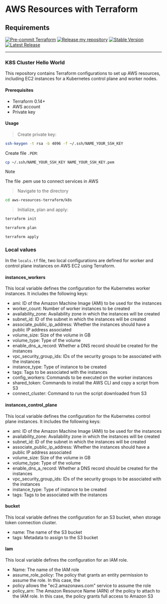 # AWS Resources with Terraform

## Requirements

[![Pre-commit Terraform](https://github.com/aureliomalheiros/aws-modules-terraform/actions/workflows/terraform-lint.yaml/badge.svg?branch=main)](https://github.com/aureliomalheiros/aws-modules-terraform/actions/workflows/terraform-lint.yaml)
[![Release my repository](https://github.com/aureliomalheiros/aws-modules-terraform/actions/workflows/release.yml/badge.svg)](https://github.com/aureliomalheiros/aws-modules-terraform/actions/workflows/release.yml)
[![Stable Version](https://img.shields.io/github/v/tag/aureliomalheiros/aws-modules-terraform)](https://img.shields.io/github/v/tag/aureliomalheiros/aws-modules-terraform)
[![Latest Release](https://img.shields.io/github/v/release/aureliomalheiros/aws-modules-terraform?color=%233D9970)](https://img.shields.io/github/v/release/aureliomalheiros/aws-modules-terraform?color=%233D9970)

---

### K8S Cluster Hello World

This repository contains Terraform configurations to set up AWS resources, including EC2 instances for a Kubernetes control plane and worker nodes.

#### Prerequisites

- Terraform 0.14+
- AWS account
- Private key

#### Usage

> Create private key:

```bash
ssh-keygen -t rsa -b 4096 -f ~/.ssh/NAME_YOUR_SSH_KEY
```

Create file `.PEM`:

```bash
cp ~/.ssh/NAME_YOUR_SSH_KEY NAME_YOUR_SSH_KEY.pem
```

> [!Note]
> The file .pem use to connect services in AWS

> Navigate to the directory

```bash
cd aws-resources-terraform/k8s
```

> Initialize, plan and apply:

```bash
terraform init
```

``` bash
terraform plan
```

```bash
terraform apply
```

### Local values

In the `locals.tf` file, two local configurations are defined for worker and control plane instances on AWS EC2 using Terraform.

#### instances_workers

This local variable defines the configuration for the Kubernetes worker instances. It includes the following keys:

- ami: ID of the Amazon Machine Image (AMI) to be used for the instances
- worker_count: Number of worker instances to be created
- availability_zone: Availability zone in which the instances will be created
- subnet_id: ID of the subnet in which the instances will be created
- associate_public_ip_address: Whether the instances should have a public IP address associated
- volume_size: Size of the volume in GB
- volume_type: Type of the volume
- enable_dns_a_record: Whether a DNS record should be created for the instances
- vpc_security_group_ids: IDs of the security groups to be associated with the instances
- instance_type: Type of instance to be created
- tags: Tags to be associated with the instances
- config_workers: Commands to be executed on the worker instances
- shared_token: Commands to install the AWS CLI and copy a script from S3
- connect_cluster: Command to run the script downloaded from S3

#### instances_control_plane

This local variable defines the configuration for the Kubernetes control plane instances. It includes the following keys:

- ami: ID of the Amazon Machine Image (AMI) to be used for the instances
- availability_zone: Availability zone in which the instances will be created
- subnet_id: ID of the subnet in which the instances will be created
- associate_public_ip_address: Whether the instances should have a public IP address associated
- volume_size: Size of the volume in GB
- volume_type: Type of the volume
- enable_dns_a_record: Whether a DNS record should be created for the instances
- vpc_security_group_ids: IDs of the security groups to be associated with the instances
- instance_type: Type of instance to be created
- tags: Tags to be associated with the instances

#### bucket

This local variable defines the configuration for an S3 bucket, when storage token connection cluster.

- name: The name of the S3 bucket
- tags: Metadata to assign to the S3 bucket

#### Iam

This local variable defines the configuration for an IAM role.

- Name: The name of the IAM role
- assume_role_policy: The policy that grants an entity permission to assume the role. In this case, the
- policy allows the "ec2.amazonaws.com" service to assume the role
- policy_arn: The Amazon Resource Name (ARN) of the policy to attach to the IAM role. In this case, the policy grants full access to Amazon S3
  